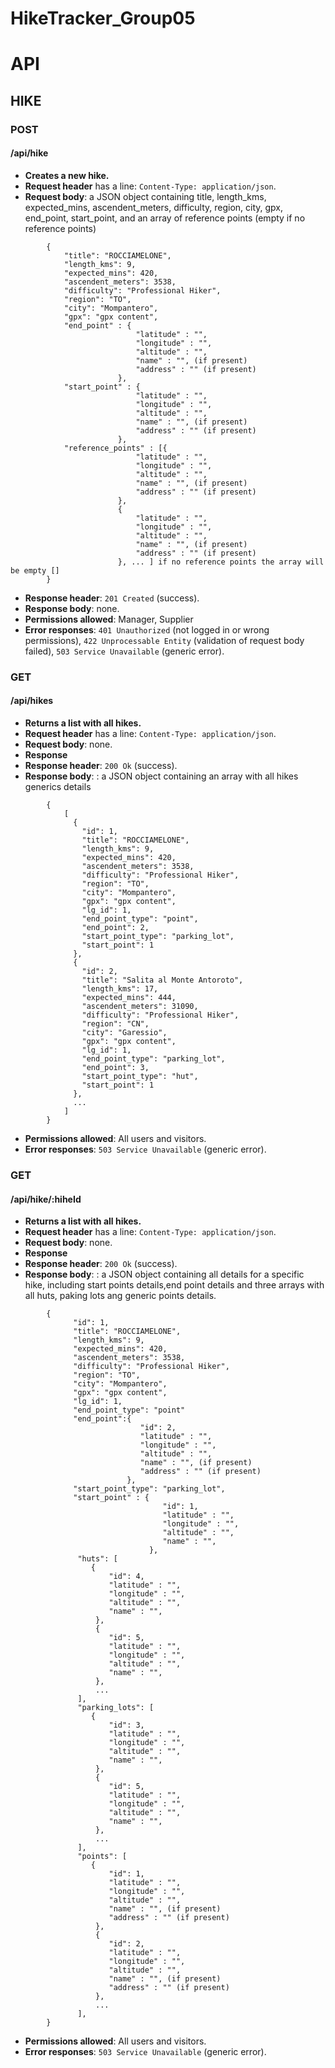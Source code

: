 # HikeTracker_Group05


# API

## HIKE

### POST

#### **/api/hike**
- **Creates a new hike.**
- **Request header** has a line: `Content-Type: application/json`.
- **Request body**: a JSON object containing title, length_kms, expected_mins, ascendent_meters, difficulty, region, 
                city, gpx,  end_point, start_point, and an array of reference points (empty if no reference points)

```
        {
            "title": "ROCCIAMELONE",
            "length_kms": 9,
            "expected_mins": 420,
            "ascendent_meters": 3538,
            "difficulty": "Professional Hiker",
            "region": "TO",
            "city": "Mompantero",
            "gpx": "gpx content",
            "end_point" : {
                            "latitude" : "",
                            "longitude" : "",
                            "altitude" : "",
                            "name" : "", (if present)
                            "address" : "" (if present)
                        },
            "start_point" : {
                            "latitude" : "",
                            "longitude" : "",
                            "altitude" : "",
                            "name" : "", (if present)
                            "address" : "" (if present)
                        },
            "reference_points" : [{
                            "latitude" : "",
                            "longitude" : "",
                            "altitude" : "",
                            "name" : "", (if present)
                            "address" : "" (if present)
                        }, 
                        {
                            "latitude" : "",
                            "longitude" : "",
                            "altitude" : "",
                            "name" : "", (if present)
                            "address" : "" (if present)
                        }, ... ] if no reference points the array will be empty []
        }       
```

- **Response header**:  `201 Created` (success). 
- **Response body**: none.
- **Permissions allowed**:  Manager, Supplier
- **Error responses**: `401 Unauthorized` (not logged in or wrong permissions), `422 Unprocessable Entity` (validation of request body failed), `503 Service Unavailable` (generic error).


### GET

#### **/api/hikes**
- **Returns a list with all hikes.**
- **Request header** has a line: `Content-Type: application/json`.
- **Request body**: none.
- **Response**
- **Response header**:  `200 Ok` (success). 
- **Response body**: : a JSON object containing an array with all hikes generics details

```
        {
            [
              {
                "id": 1,
                "title": "ROCCIAMELONE",
                "length_kms": 9,
                "expected_mins": 420,
                "ascendent_meters": 3538,
                "difficulty": "Professional Hiker",
                "region": "TO",
                "city": "Mompantero",
                "gpx": "gpx content",
                "lg_id": 1,
                "end_point_type": "point",
                "end_point": 2,
                "start_point_type": "parking_lot",
                "start_point": 1
              },
              {
                "id": 2,
                "title": "Salita al Monte Antoroto",
                "length_kms": 17,
                "expected_mins": 444,
                "ascendent_meters": 31090,
                "difficulty": "Professional Hiker",
                "region": "CN",
                "city": "Garessio",
                "gpx": "gpx content",
                "lg_id": 1,
                "end_point_type": "parking_lot",
                "end_point": 3,
                "start_point_type": "hut",
                "start_point": 1
              }, 
              ...
            ]
        }       
```
- **Permissions allowed**:  All users and visitors.
- **Error responses**: `503 Service Unavailable` (generic error).


### GET

#### **/api/hike/:hiheId**
- **Returns a list with all hikes.**
- **Request header** has a line: `Content-Type: application/json`.
- **Request body**: none.
- **Response**
- **Response header**:  `200 Ok` (success). 
- **Response body**: : a JSON object containing all details for a specific hike, including start points details,end point details and three arrays with all huts, paking lots ang generic points details.

```
        {
              "id": 1,
              "title": "ROCCIAMELONE",
              "length_kms": 9,
              "expected_mins": 420,
              "ascendent_meters": 3538,
              "difficulty": "Professional Hiker",
              "region": "TO",
              "city": "Mompantero",
              "gpx": "gpx content",
              "lg_id": 1,
              "end_point_type": "point"
              "end_point":{
                             "id": 2,
                             "latitude" : "",
                             "longitude" : "",
                             "altitude" : "",
                             "name" : "", (if present)
                             "address" : "" (if present)
                          },
              "start_point_type": "parking_lot",
              "start_point" : {
                                  "id": 1,
                                  "latitude" : "",
                                  "longitude" : "",
                                  "altitude" : "",
                                  "name" : "", 
                               },
               "huts": [
                  {
                      "id": 4,
                      "latitude" : "",
                      "longitude" : "",
                      "altitude" : "",
                      "name" : "", 
                   },
                   {
                      "id": 5,
                      "latitude" : "",
                      "longitude" : "",
                      "altitude" : "",
                      "name" : "", 
                   },
                   ...
               ],
               "parking_lots": [
                  {
                      "id": 3,
                      "latitude" : "",
                      "longitude" : "",
                      "altitude" : "",
                      "name" : "",
                   },
                   {
                      "id": 5,
                      "latitude" : "",
                      "longitude" : "",
                      "altitude" : "",
                      "name" : "",
                   },
                   ...
               ],
               "points": [
                  {
                      "id": 1,
                      "latitude" : "",
                      "longitude" : "",
                      "altitude" : "",
                      "name" : "", (if present)
                      "address" : "" (if present)
                   },
                   {
                      "id": 2,
                      "latitude" : "",
                      "longitude" : "",
                      "altitude" : "",
                      "name" : "", (if present)
                      "address" : "" (if present)
                   },
                   ...
               ],
        }    
```
- **Permissions allowed**:  All users and visitors.
- **Error responses**: `503 Service Unavailable` (generic error).



